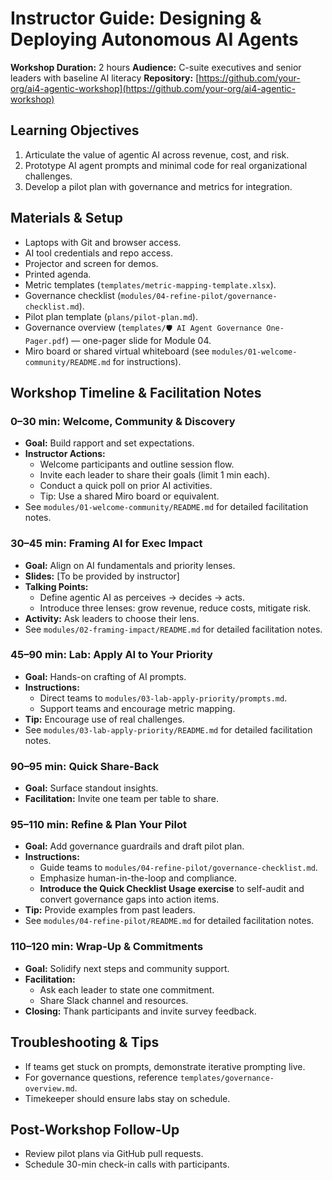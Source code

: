 # Instructor Guide: Designing & Deploying Autonomous AI Agents

**Workshop Duration:** 2 hours
**Audience:** C-suite executives and senior leaders with baseline AI literacy
**Repository:** [https://github.com/your-org/ai4-agentic-workshop](https://github.com/your-org/ai4-agentic-workshop)

## Learning Objectives

1.  Articulate the value of agentic AI across revenue, cost, and risk.
2.  Prototype AI agent prompts and minimal code for real organizational challenges.
3.  Develop a pilot plan with governance and metrics for integration.

## Materials & Setup

*   Laptops with Git and browser access.
*   AI tool credentials and repo access.
*   Projector and screen for demos.
*   Printed agenda.
*   Metric templates (`templates/metric-mapping-template.xlsx`).
*   Governance checklist (`modules/04-refine-pilot/governance-checklist.md`).
*   Pilot plan template (`plans/pilot-plan.md`).
*   Governance overview (`templates/🛡️ AI Agent Governance One-Pager.pdf`) — one-pager slide for Module 04.
*   Miro board or shared virtual whiteboard (see `modules/01-welcome-community/README.md` for instructions).

## Workshop Timeline & Facilitation Notes

### 0–30 min: Welcome, Community & Discovery

*   **Goal:** Build rapport and set expectations.
*   **Instructor Actions:**
    *   Welcome participants and outline session flow.
    *   Invite each leader to share their goals (limit 1 min each).
    *   Conduct a quick poll on prior AI activities.
    *   Tip: Use a shared Miro board or equivalent.
*   See `modules/01-welcome-community/README.md` for detailed facilitation notes.

### 30–45 min: Framing AI for Exec Impact

*   **Goal:** Align on AI fundamentals and priority lenses.
*   **Slides:** [To be provided by instructor]
*   **Talking Points:**
    *   Define agentic AI as perceives → decides → acts.
    *   Introduce three lenses: grow revenue, reduce costs, mitigate risk.
*   **Activity:** Ask leaders to choose their lens.
*   See `modules/02-framing-impact/README.md` for detailed facilitation notes.

### 45–90 min: Lab: Apply AI to Your Priority

*   **Goal:** Hands-on crafting of AI prompts.
*   **Instructions:**
    *   Direct teams to `modules/03-lab-apply-priority/prompts.md`.
    *   Support teams and encourage metric mapping.
*   **Tip:** Encourage use of real challenges.
*   See `modules/03-lab-apply-priority/README.md` for detailed facilitation notes.

### 90–95 min: Quick Share-Back

*   **Goal:** Surface standout insights.
*   **Facilitation:** Invite one team per table to share.

### 95–110 min: Refine & Plan Your Pilot

*   **Goal:** Add governance guardrails and draft pilot plan.
*   **Instructions:**
    *   Guide teams to `modules/04-refine-pilot/governance-checklist.md`.
    *   Emphasize human-in-the-loop and compliance.
    *   **Introduce the Quick Checklist Usage exercise** to self-audit and convert governance gaps into action items.
*   **Tip:** Provide examples from past leaders.
*   See `modules/04-refine-pilot/README.md` for detailed facilitation notes.

### 110–120 min: Wrap-Up & Commitments

*   **Goal:** Solidify next steps and community support.
*   **Facilitation:**
    *   Ask each leader to state one commitment.
    *   Share Slack channel and resources.
*   **Closing:** Thank participants and invite survey feedback.

## Troubleshooting & Tips

*   If teams get stuck on prompts, demonstrate iterative prompting live.
*   For governance questions, reference `templates/governance-overview.md`.
*   Timekeeper should ensure labs stay on schedule.

## Post-Workshop Follow-Up

*   Review pilot plans via GitHub pull requests.
*   Schedule 30-min check-in calls with participants.
